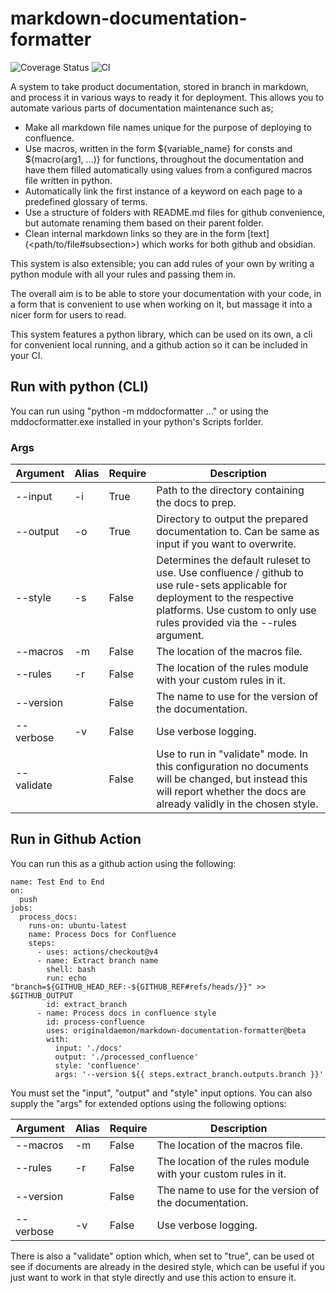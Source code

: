 # markdown-documentation-formatter

![Coverage Status](https://coveralls.io/repos/github/OriginalDaemon/markdown-documentation-formatting/badge.svg?branch=main&service=github) ![CI](https://github.com/OriginalDaemon/markdown-documentation-processing/actions/workflows/ci.yml/badge.svg)

A system to take product documentation, stored in branch in markdown, and process it in various ways to ready it for deployment. This allows you to automate various parts of documentation maintenance such as;

 - Make all markdown file names unique for the purpose of deploying to confluence.
 - Use macros, written in the form ${variable_name} for consts and ${macro(arg1, ...)} for functions, throughout the documentation and have them filled automatically using values from a configured macros file written in python.
 - Automatically link the first instance of a keyword on each page to a predefined glossary of terms.
 - Use a structure of folders with README.md files for github convenience, but automate renaming them based on their parent folder.
 - Clean internal markdown links so they are in the form \[text\](\<path/to/file#subsection\>) which works for both github and obsidian.

This system is also extensible; you can add rules of your own by writing a python module with all your rules and passing them in. 

The overall aim is to be able to store your documentation with your code, in a form that is convenient to use when working on it, but massage it into a nicer form for users to read.

This system features a python library, which can be used on its own, a cli for convenient local running, and a github action so it can be included in your CI.

## Run with python (CLI)

You can run using "python -m mddocformatter ..." or using the mddocformatter.exe installed in your python's Scripts forlder.

### Args

| Argument   | Alias | Require | Description                                                                                                                                                                                            |
|------------|-------|---------|--------------------------------------------------------------------------------------------------------------------------------------------------------------------------------------------------------|
| --input    | -i    | True    | Path to the directory containing the docs to prep.                                                                                                                                                     |
| --output   | -o    | True    | Directory to output the prepared documentation to. Can be same as input if you want to overwrite.                                                                                                      |
| --style    | -s    | False   | Determines the default ruleset to use. Use confluence / github to use rule-sets applicable for deployment to the respective platforms. Use custom to only use rules provided via the --rules argument. |
| --macros   | -m    | False   | The location of the macros file.                                                                                                                                                                       |
| --rules    | -r    | False   | The location of the rules module with your custom rules in it.                                                                                                                                         |
| --version  |       | False   | The name to use for the version of the documentation.                                                                                                                                                  |
| --verbose  | -v    | False   | Use verbose logging.                                                                                                                                                                                   |
| --validate |       | False   | Use to run in "validate" mode. In this configuration no documents will be changed, but instead this will report whether the docs are already validly in the chosen style.                              |

## Run in Github Action

You can run this as a github action using the following:

```
name: Test End to End
on:
  push
jobs:
  process_docs:
    runs-on: ubuntu-latest
    name: Process Docs for Confluence
    steps:
      - uses: actions/checkout@v4
      - name: Extract branch name
        shell: bash
        run: echo "branch=${GITHUB_HEAD_REF:-${GITHUB_REF#refs/heads/}}" >> $GITHUB_OUTPUT
        id: extract_branch
      - name: Process docs in confluence style
        id: process-confluence
        uses: originaldaemon/markdown-documentation-formatter@beta
        with:
          input: './docs'
          output: './processed_confluence'
          style: 'confluence'
          args: '--version ${{ steps.extract_branch.outputs.branch }}'
```

You must set the "input", "output" and "style" input options. You can also supply the "args" for extended options using the following options:

| Argument  | Alias | Require | Description                                                                                                                                                                                            |
|-----------|-------|---------|--------------------------------------------------------------------------------------------------------------------------------------------------------------------------------------------------------|
| --macros  | -m    | False   | The location of the macros file.                                                                                                                                                                       |
| --rules   | -r    | False   | The location of the rules module with your custom rules in it.                                                                                                                                         |
| --version |       | False   | The name to use for the version of the documentation.                                                                                                                                                  |
| --verbose | -v    | False   | Use verbose logging.                                                                                                                                                                                   |

There is also a "validate" option which, when set to "true", can be used ot see if documents are already in the desired style, which can be useful if you just want to work in that style directly and use this action to ensure it.